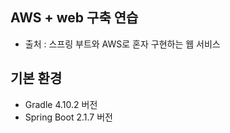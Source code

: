 ## AWS + web 구축 연습

-  출처 : 스프링 부트와 AWS로 혼자 구현하는 웹 서비스

## 기본 환경 

- Gradle 4.10.2 버전
- Spring Boot 2.1.7 버전




